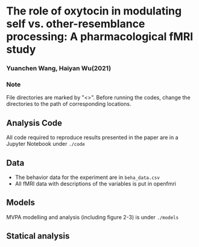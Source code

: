# The role of oxytocin in modulating self vs. other-resemblance processing: A pharmacological fMRI study

### Yuanchen Wang, Haiyan Wu(2021)



### Note
File directories are marked by "\<\>". Before running the codes, change the directories to the path of corresponding locations.


## Analysis Code

All code required to reproduce results presented in the paper are in a Jupyter Notebook under `./code`

## Data


- The behavior data for the experiment are in `beha_data.csv`
- All fMRI data with descriptions of the variables is put in openfmri

## Models

MVPA modelling and analysis (including figure 2-3) is under `./models`

## Statical analysis

